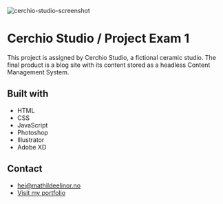 ![cerchio-studio-screenshot](https://user-images.githubusercontent.com/94295012/194151291-4432e049-27dc-404b-a55d-4f9d7fe50398.jpg)

# Cerchio Studio / Project Exam 1

This project is assigned by Cerchio Studio, a fictional ceramic studio. The final product is a blog site with its content stored as a headless Content Management System.

## Built with
- HTML
- CSS
- JavaScript
- Photoshop
- Illustrator
- Adobe XD

## Contact
- [hei@mathildeelinor.no](mailto:hei@mathildeelinor.no)
- [Visit my portfolio](https://www.mathildeelinor.no)
